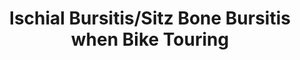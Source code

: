---
layout: community
category: community
title: "Ischial Bursitis/Sitz Bone Bursitis when Bike Touring"
description: "Anyone ever have ischial bursitis/sitz bone bursitis? The bursitis in the ischial tuberosity often is not the primary problem. Often the primary problem is actually tendonitis in the conjoint hamstring insertion, which inserts into the ischial tuberosity. The bursa then gets inflammed secondarily"
isTopLevel: false
isSingleLevel: false
isArticle: false
datePublished: 2022-07-14 08:48:00 +0300
dateModified: 2022-07-14 08:48:00 +0300
published: false
---